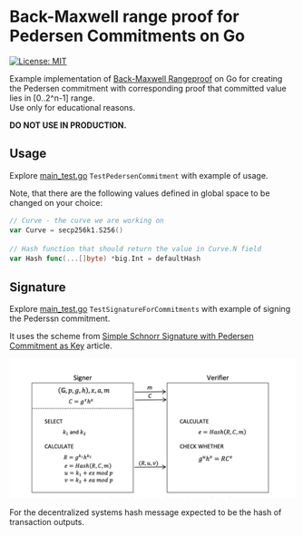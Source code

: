 # Back-Maxwell range proof for Pedersen Commitments on Go 

[![License: MIT](https://img.shields.io/badge/License-MIT-yellow.svg)](https://opensource.org/licenses/MIT)

Example implementation of [Back-Maxwell Rangeproof](https://blockstream.com/bitcoin17-final41.pdf) on Go 
for creating the Pedersen commitment with corresponding proof that committed value lies in [0..2^n-1] range.   
Use only for educational reasons. 

__DO NOT USE IN PRODUCTION.__ 

## Usage
Explore [main_test.go](./main_test.go) `TestPedersenCommitment` with example of usage.

Note, that there are the following values defined in global space to be changed on your choice:

```go
// Curve - the curve we are working on
var Curve = secp256k1.S256()

// Hash function that should return the value in Curve.N field
var Hash func(...[]byte) *big.Int = defaultHash
```

## Signature
Explore [main_test.go](./main_test.go) `TestSignatureForCommitments` with example of signing the Pederssn commitment.

It uses the scheme from [Simple Schnorr Signature with Pedersen Commitment as Key](https://eprint.iacr.org/2020/061.pdf) article.

<img src="./signing.jpg" alt="Signing scheme"/>

For the decentralized systems hash message expected to be the hash of transaction outputs.